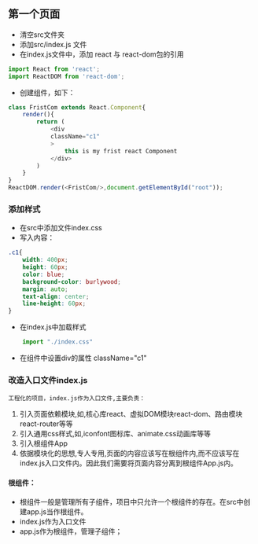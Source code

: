 ## 第一个页面
-   清空src文件夹
-   添加src/index.js 文件
-   在index.js文件中，添加 react 与 react-dom包的引用
```javascript
import React from 'react';
import ReactDOM from 'react-dom';
```
-   创建组件，如下：
```javascript
class FristCom extends React.Component{
    render(){
        return (
            <div
            className="c1"
            >
                this is my frist react Component
            </div>
        )
    }
}
ReactDOM.render(<FristCom/>,document.getElementById("root"));
```
### 添加样式 
-   在src中添加文件index.css
-   写入内容：
```css
.c1{
    width: 400px;
    height: 60px;
    color: blue;
    background-color: burlywood;
    margin: auto;
    text-align: center;
    line-height: 60px;
}
```
-   在index.js中加载样式
```javascript
    import "./index.css"
```
-   在组件中设置div的属性  className="c1"

### 改造入口文件index.js
    工程化的项目，index.js作为入口文件,主要负责：
1.  引入页面依赖模块,如,核心库react、虚拟DOM模块react-dom、路由模块react-router等等
2.  引入通用css样式,如,iconfont图标库、animate.css动画库等等
3.  引入根组件App
4.  依据模块化的思想,专人专用,页面的内容应该写在根组件内,而不应该写在index.js入口文件内。因此我们需要将页面内容分离到根组件App.js内。

#### 根组件：
-   根组件一般是管理所有子组件，项目中只允许一个根组件的存在。在src中创建app.js当作根组件。
-   index.js作为入口文件
-   app.js作为根组件，管理子组件；

#### 
